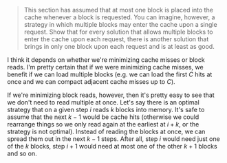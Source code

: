> This section has assumed that at most one block is placed into the cache
> whenever a block is requested. You can imagine, however, a strategy in which
> multiple blocks may enter the cache upon a single request. Show that for every
> solution that allows multiple blocks to enter the cache upon each request,
> there is another solution that brings in only one block upon each request and
> is at least as good.

I think it depends on whether we're minimizing cache misses or block reads. I'm
pretty certain that if we were minimizing cache misses, we benefit if we can
load multiple blocks (e.g. we can load the first $C$ hits at once and we can
compact adjacent cache misses up to $C$).

If we're minimizing block reads, however, then it's pretty easy to see that we
don't need to read multiple at once. Let's say there is an optimal strategy that
on a given step $i$ reads $k$ blocks into memory. It's safe to assume that the
next $k - 1$ would be cache hits (otherwise we could rearrange things so we only
read again at the earliest at $i + k$, or the strategy is not optimal). Instead
of reading the blocks at once, we can spread them out in the next $k - 1$ steps.
After all, step $i$ would need just one of the $k$ blocks, step $i+1$ would need
at most one of the other $k+1$ blocks and so on.
